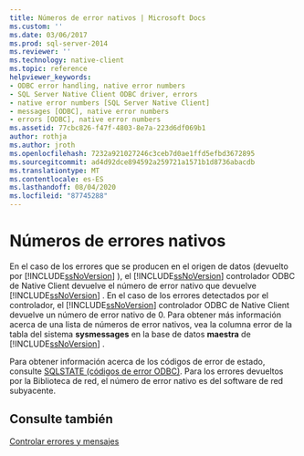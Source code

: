 ```yaml
---
title: Números de error nativos | Microsoft Docs
ms.custom: ''
ms.date: 03/06/2017
ms.prod: sql-server-2014
ms.reviewer: ''
ms.technology: native-client
ms.topic: reference
helpviewer_keywords:
- ODBC error handling, native error numbers
- SQL Server Native Client ODBC driver, errors
- native error numbers [SQL Server Native Client]
- messages [ODBC], native error numbers
- errors [ODBC], native error numbers
ms.assetid: 77cbc826-f47f-4803-8e7a-223d6df069b1
author: rothja
ms.author: jroth
ms.openlocfilehash: 7232a921027246c3ceb7d0ae1ffd5efbd3672895
ms.sourcegitcommit: ad4d92dce894592a259721a1571b1d8736abacdb
ms.translationtype: MT
ms.contentlocale: es-ES
ms.lasthandoff: 08/04/2020
ms.locfileid: "87745288"
---
```

# <a name="native-error-numbers"></a>Números de errores nativos
  En el caso de los errores que se producen en el origen de datos (devuelto por [!INCLUDE[ssNoVersion](../../includes/ssnoversion-md.md)] ), el [!INCLUDE[ssNoVersion](../../includes/ssnoversion-md.md)] controlador ODBC de Native Client devuelve el número de error nativo que devuelve [!INCLUDE[ssNoVersion](../../includes/ssnoversion-md.md)] . En el caso de los errores detectados por el controlador, el [!INCLUDE[ssNoVersion](../../includes/ssnoversion-md.md)] controlador ODBC de Native Client devuelve un número de error nativo de 0. Para obtener más información acerca de una lista de números de error nativos, vea la columna error de la tabla del sistema **sysmessages** en la base de datos **maestra** de [!INCLUDE[ssNoVersion](../../includes/ssnoversion-md.md)] .  
  
 Para obtener información acerca de los códigos de error de estado, consulte [SQLSTATE &#40;códigos de error ODBC&#41;](sqlstate-odbc-error-codes.md). Para los errores devueltos por la Biblioteca de red, el número de error nativo es del software de red subyacente.  
  
## <a name="see-also"></a>Consulte también  
 [Controlar errores y mensajes](handling-errors-and-messages.md)  
  
  
